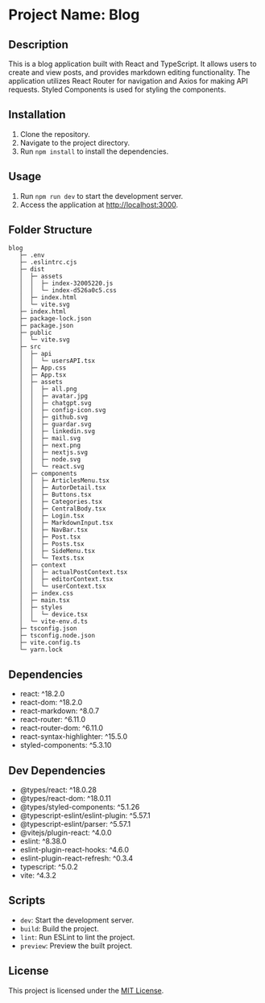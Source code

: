 # Project Name: Blog

## Description
This is a blog application built with React and TypeScript. It allows users to create and view posts, and provides markdown editing functionality. The application utilizes React Router for navigation and Axios for making API requests. Styled Components is used for styling the components.

## Installation
1. Clone the repository.
2. Navigate to the project directory.
3. Run `npm install` to install the dependencies.

## Usage
1. Run `npm run dev` to start the development server.
2. Access the application at [http://localhost:3000](http://localhost:3000).

## Folder Structure

```
blog
   ├─ .env
   ├─ .eslintrc.cjs
   ├─ dist
   │  ├─ assets
   │  │  ├─ index-32005220.js
   │  │  └─ index-d526a0c5.css
   │  ├─ index.html
   │  └─ vite.svg
   ├─ index.html
   ├─ package-lock.json
   ├─ package.json
   ├─ public
   │  └─ vite.svg
   ├─ src
   │  ├─ api
   │  │  └─ usersAPI.tsx
   │  ├─ App.css
   │  ├─ App.tsx
   │  ├─ assets
   │  │  ├─ all.png
   │  │  ├─ avatar.jpg
   │  │  ├─ chatgpt.svg
   │  │  ├─ config-icon.svg
   │  │  ├─ github.svg
   │  │  ├─ guardar.svg
   │  │  ├─ linkedin.svg
   │  │  ├─ mail.svg
   │  │  ├─ next.png
   │  │  ├─ nextjs.svg
   │  │  ├─ node.svg
   │  │  └─ react.svg
   │  ├─ components
   │  │  ├─ ArticlesMenu.tsx
   │  │  ├─ AutorDetail.tsx
   │  │  ├─ Buttons.tsx
   │  │  ├─ Categories.tsx
   │  │  ├─ CentralBody.tsx
   │  │  ├─ Login.tsx
   │  │  ├─ MarkdownInput.tsx
   │  │  ├─ NavBar.tsx
   │  │  ├─ Post.tsx
   │  │  ├─ Posts.tsx
   │  │  ├─ SideMenu.tsx
   │  │  └─ Texts.tsx
   │  ├─ context
   │  │  ├─ actualPostContext.tsx
   │  │  ├─ editorContext.tsx
   │  │  └─ userContext.tsx
   │  ├─ index.css
   │  ├─ main.tsx
   │  ├─ styles
   │  │  └─ device.tsx
   │  └─ vite-env.d.ts
   ├─ tsconfig.json
   ├─ tsconfig.node.json
   ├─ vite.config.ts
   └─ yarn.lock

```

## Dependencies
- react: ^18.2.0
- react-dom: ^18.2.0
- react-markdown: ^8.0.7
- react-router: ^6.11.0
- react-router-dom: ^6.11.0
- react-syntax-highlighter: ^15.5.0
- styled-components: ^5.3.10

## Dev Dependencies
- @types/react: ^18.0.28
- @types/react-dom: ^18.0.11
- @types/styled-components: ^5.1.26
- @typescript-eslint/eslint-plugin: ^5.57.1
- @typescript-eslint/parser: ^5.57.1
- @vitejs/plugin-react: ^4.0.0
- eslint: ^8.38.0
- eslint-plugin-react-hooks: ^4.6.0
- eslint-plugin-react-refresh: ^0.3.4
- typescript: ^5.0.2
- vite: ^4.3.2

## Scripts
- `dev`: Start the development server.
- `build`: Build the project.
- `lint`: Run ESLint to lint the project.
- `preview`: Preview the built project.

## License
This project is licensed under the [MIT License](LICENSE).
